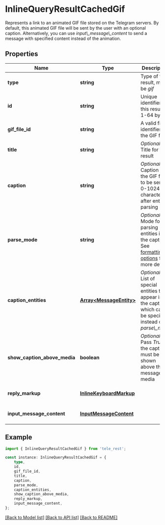 # InlineQueryResultCachedGif

Represents a link to an animated GIF file stored on the Telegram servers. By default, this animated GIF file will be sent by the user with an optional caption. Alternatively, you can use *input\\_message\\_content* to send a message with specified content instead of the animation.

## Properties

Name | Type | Description | Notes
------------ | ------------- | ------------- | -------------
**type** | **string** | Type of the result, must be *gif* | [default to 'gif']
**id** | **string** | Unique identifier for this result, 1-64 bytes | [default to undefined]
**gif_file_id** | **string** | A valid file identifier for the GIF file | [default to undefined]
**title** | **string** | *Optional*. Title for the result | [optional] [default to undefined]
**caption** | **string** | *Optional*. Caption of the GIF file to be sent, 0-1024 characters after entities parsing | [optional] [default to undefined]
**parse_mode** | **string** | *Optional*. Mode for parsing entities in the caption. See [formatting options](https://core.telegram.org/bots/api/#formatting-options) for more details. | [optional] [default to undefined]
**caption_entities** | [**Array&lt;MessageEntity&gt;**](MessageEntity.md) | *Optional*. List of special entities that appear in the caption, which can be specified instead of *parse\\_mode* | [optional] [default to undefined]
**show_caption_above_media** | **boolean** | *Optional*. Pass *True*, if the caption must be shown above the message media | [optional] [default to undefined]
**reply_markup** | [**InlineKeyboardMarkup**](InlineKeyboardMarkup.md) |  | [optional] [default to undefined]
**input_message_content** | [**InputMessageContent**](InputMessageContent.md) |  | [optional] [default to undefined]

## Example

```typescript
import { InlineQueryResultCachedGif } from 'tele_rest';

const instance: InlineQueryResultCachedGif = {
    type,
    id,
    gif_file_id,
    title,
    caption,
    parse_mode,
    caption_entities,
    show_caption_above_media,
    reply_markup,
    input_message_content,
};
```

[[Back to Model list]](../README.md#documentation-for-models) [[Back to API list]](../README.md#documentation-for-api-endpoints) [[Back to README]](../README.md)

